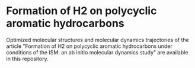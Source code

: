 # Formation of H2 on polycyclic aromatic hydrocarbons

Optimized molecular structures and molecular dynamics trajectories of the article "Formation of H2 on polycyclic aromatic hydrocarbons under conditions of the ISM: an ab initio molecular dynamics study" are available in this repository. 
